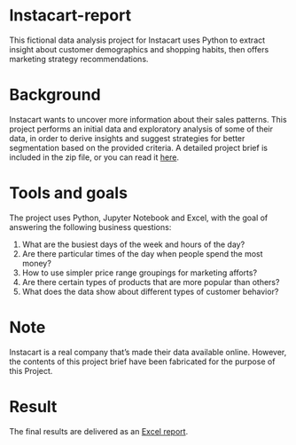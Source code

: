 # Instacart-report
This fictional data analysis project for Instacart uses Python to extract insight about customer demographics and shopping habits, then offers marketing strategy recommendations.

# Background
Instacart wants to uncover more information about their sales patterns. This project performs an initial data and exploratory analysis of some of their data, in order to derive insights and suggest strategies for better segmentation based on
the provided criteria. A detailed project brief is included in the zip file, or you can read it [here](https://drive.google.com/file/d/1X7nSJwUaTHgH1KQ-GAH4qLwI0iRmqmTo/view?usp=sharing).

# Tools and goals
The project uses Python, Jupyter Notebook and Excel, with the goal of answering the following business questions:

1. What are the busiest days of the week and hours of the day?
2. Are there particular times of the day when people spend the most money?
3. How to use simpler price range groupings for marketing afforts?
4. Are there certain types of products that are more popular than others?
5. What does the data show about different types of customer behavior?

# Note
Instacart is a real company that’s made their data available online. However, the contents of this project brief
have been fabricated for the purpose of this Project.

# Result
The final results are delivered as an [Excel report](https://docs.google.com/spreadsheets/d/1YVA_TlBkznvLXEjwzNGo3MqVcOsJauZ6/edit?usp=sharing&ouid=101501525378817451969&rtpof=true&sd=true).

